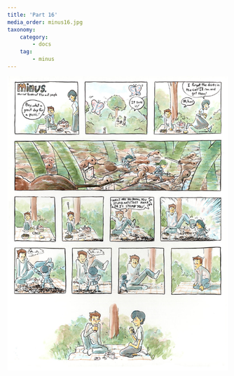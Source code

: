 ```yaml
---
title: 'Part 16'
media_order: minus16.jpg
taxonomy:
    category:
        - docs
    tag:
        - minus
---
```


![](minus16.jpg)